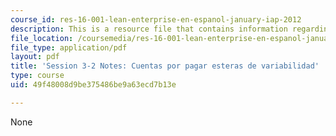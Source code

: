 ```yaml
---
course_id: res-16-001-lean-enterprise-en-espanol-january-iap-2012
description: This is a resource file that contains information regarding session 3-2.
file_location: /coursemedia/res-16-001-lean-enterprise-en-espanol-january-iap-2012/49f48008d9be375486be9a63ecd7b13e_MITRES_16_001IAP12_3-2_Ap.pdf
file_type: application/pdf
layout: pdf
title: 'Session 3-2 Notes: Cuentas por pagar esteras de variabilidad'
type: course
uid: 49f48008d9be375486be9a63ecd7b13e

---
```

None